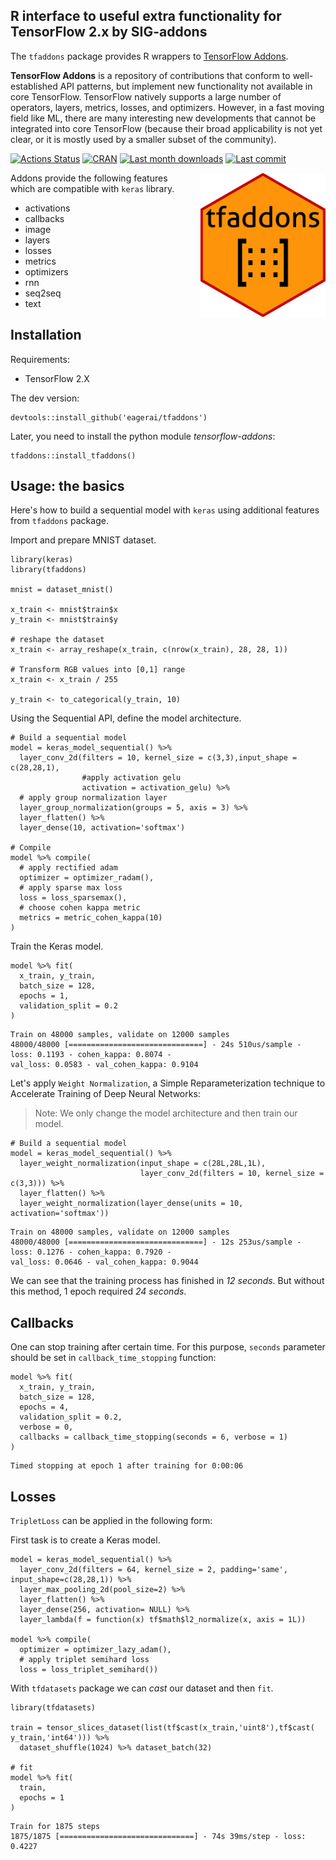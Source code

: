 

## R interface to useful extra functionality for TensorFlow 2.x by SIG-addons

The `tfaddons` package provides R wrappers to [TensorFlow Addons](https://www.tensorflow.org/addons).

__TensorFlow Addons__ is a repository of contributions that conform to well-established API patterns, but implement new functionality not available in core TensorFlow. TensorFlow natively supports a large number of operators, layers, metrics, losses, and optimizers. However, in a fast moving field like ML, there are many interesting new developments that cannot be integrated into core TensorFlow (because their broad applicability is not yet clear, or it is mostly used by a smaller subset of the community).

[![Actions Status](https://github.com/eagerai/tfaddons/workflows/TFA_stable/badge.svg)](https://github.com/eagerai/tfaddons)
[![CRAN](https://www.r-pkg.org/badges/version/tfaddons?color=darkgreen)](https://cran.r-project.org/package=tfaddons)
[![Last month downloads](http://cranlogs.r-pkg.org/badges/last-month/tfaddons?color=green)](https://cran.r-project.org/package=tfaddons)
[![Last commit](https://img.shields.io/github/last-commit/eagerai/tfaddons.svg)](https://github.com/eagerai/tfaddons/commits/master)


<img src="images/tfaddons.png" width=200 align=right style="margin-left: 15px;" alt="TF-addons"/>

Addons provide the following features which are compatible with ```keras``` library.

- activations
- callbacks
- image
- layers
- losses
- metrics
- optimizers
- rnn
- seq2seq
- text

## Installation

Requirements:

- TensorFlow 2.X

The dev version:

```
devtools::install_github('eagerai/tfaddons')
```

Later, you need to install the python module *tensorflow-addons*:

```
tfaddons::install_tfaddons()
```

## Usage: the basics

Here's how to build a sequential model with ```keras``` using additional features from ```tfaddons``` package.

Import and prepare MNIST dataset.

```
library(keras)
library(tfaddons)

mnist = dataset_mnist()

x_train <- mnist$train$x
y_train <- mnist$train$y

# reshape the dataset
x_train <- array_reshape(x_train, c(nrow(x_train), 28, 28, 1))

# Transform RGB values into [0,1] range
x_train <- x_train / 255

y_train <- to_categorical(y_train, 10)
```

Using the Sequential API, define the model architecture.

```
# Build a sequential model
model = keras_model_sequential() %>% 
  layer_conv_2d(filters = 10, kernel_size = c(3,3),input_shape = c(28,28,1),
                #apply activation gelu
                activation = activation_gelu) %>% 
  # apply group normalization layer
  layer_group_normalization(groups = 5, axis = 3) %>% 
  layer_flatten() %>% 
  layer_dense(10, activation='softmax')

# Compile
model %>% compile(
  # apply rectified adam
  optimizer = optimizer_radam(),
  # apply sparse max loss
  loss = loss_sparsemax(),
  # choose cohen kappa metric
  metrics = metric_cohen_kappa(10)
)
```

Train the Keras model.

```
model %>% fit(
  x_train, y_train,
  batch_size = 128,
  epochs = 1,
  validation_split = 0.2
)
```

```
Train on 48000 samples, validate on 12000 samples
48000/48000 [==============================] - 24s 510us/sample - loss: 0.1193 - cohen_kappa: 0.8074 - 
val_loss: 0.0583 - val_cohen_kappa: 0.9104
```

Let's apply ```Weight Normalization```, a Simple Reparameterization technique to Accelerate Training of Deep Neural Networks:

> Note: We only change the model architecture and then train our model.

```
# Build a sequential model
model = keras_model_sequential() %>% 
  layer_weight_normalization(input_shape = c(28L,28L,1L),
                             layer_conv_2d(filters = 10, kernel_size = c(3,3))) %>% 
  layer_flatten() %>% 
  layer_weight_normalization(layer_dense(units = 10, activation='softmax'))
```

```
Train on 48000 samples, validate on 12000 samples
48000/48000 [==============================] - 12s 253us/sample - loss: 0.1276 - cohen_kappa: 0.7920 - 
val_loss: 0.0646 - val_cohen_kappa: 0.9044
```

We can see that the training process has finished in *12 seconds*. But without this method, 1 epoch required *24 seconds*.

## Callbacks

One can stop training after certain time. For this purpose, ```seconds``` parameter should be set in ```callback_time_stopping``` function:

```
model %>% fit(
  x_train, y_train,
  batch_size = 128,
  epochs = 4,
  validation_split = 0.2,
  verbose = 0,
  callbacks = callback_time_stopping(seconds = 6, verbose = 1)
)
```

```
Timed stopping at epoch 1 after training for 0:00:06
```

## Losses

```TripletLoss``` can be applied in the following form:

First task is to create a Keras model.

```
model = keras_model_sequential() %>% 
  layer_conv_2d(filters = 64, kernel_size = 2, padding='same', input_shape=c(28,28,1)) %>% 
  layer_max_pooling_2d(pool_size=2) %>% 
  layer_flatten() %>% 
  layer_dense(256, activation= NULL) %>% 
  layer_lambda(f = function(x) tf$math$l2_normalize(x, axis = 1L))

model %>% compile(
  optimizer = optimizer_lazy_adam(),
  # apply triplet semihard loss
  loss = loss_triplet_semihard())
```

With ```tfdatasets``` package we can *cast* our dataset and then ```fit```.

```
library(tfdatasets)

train = tensor_slices_dataset(list(tf$cast(x_train,'uint8'),tf$cast( y_train,'int64'))) %>% 
  dataset_shuffle(1024) %>% dataset_batch(32)
  
# fit
model %>% fit(
  train,
  epochs = 1
)
```

```
Train for 1875 steps
1875/1875 [==============================] - 74s 39ms/step - loss: 0.4227
```






